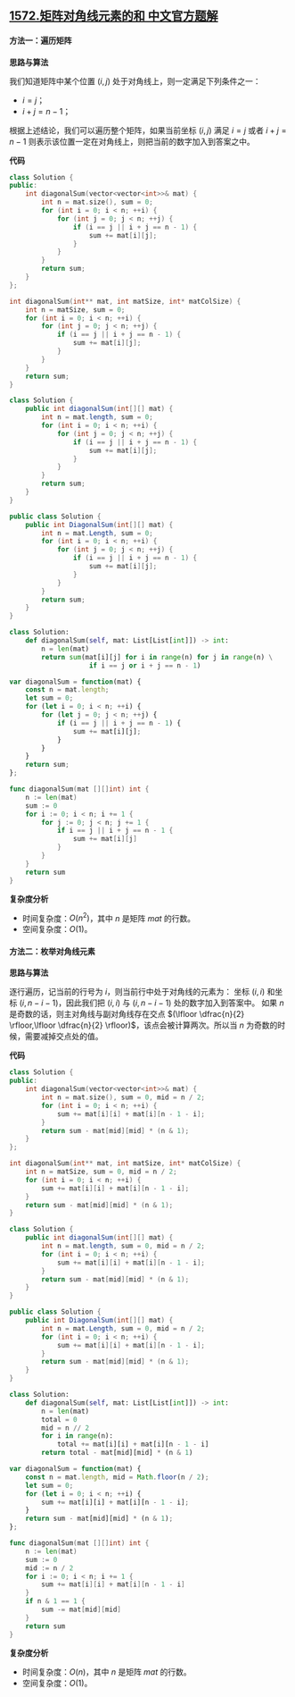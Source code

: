 ## [1572.矩阵对角线元素的和 中文官方题解](https://leetcode.cn/problems/matrix-diagonal-sum/solutions/100000/ju-zhen-dui-jiao-xian-yuan-su-de-he-by-leetcode-so)

#### 方法一：遍历矩阵

**思路与算法**

我们知道矩阵中某个位置 $(i,j)$ 处于对角线上，则一定满足下列条件之一：
+ $i = j$；
+ $i + j = n - 1$；

根据上述结论，我们可以遍历整个矩阵，如果当前坐标 $(i, j)$ 满足 $i = j$ 或者 $i + j = n - 1$ 则表示该位置一定在对角线上，则把当前的数字加入到答案之中。

**代码**

```C++ [sol1-C++]
class Solution {
public:
    int diagonalSum(vector<vector<int>>& mat) {
        int n = mat.size(), sum = 0;
        for (int i = 0; i < n; ++i) {
            for (int j = 0; j < n; ++j) {
                if (i == j || i + j == n - 1) {
                    sum += mat[i][j];
                }
            }
        }
        return sum;
    }
};
```

```C [sol1-C]
int diagonalSum(int** mat, int matSize, int* matColSize) {
    int n = matSize, sum = 0;
    for (int i = 0; i < n; ++i) {
        for (int j = 0; j < n; ++j) {
            if (i == j || i + j == n - 1) {
                sum += mat[i][j];
            }
        }
    }
    return sum;
}
```

```Java [sol1-Java]
class Solution {
    public int diagonalSum(int[][] mat) {
        int n = mat.length, sum = 0;
        for (int i = 0; i < n; ++i) {
            for (int j = 0; j < n; ++j) {
                if (i == j || i + j == n - 1) {
                    sum += mat[i][j];
                }
            }
        }
        return sum;
    }
}
```

```C# [sol1-C#]
public class Solution {
    public int DiagonalSum(int[][] mat) {
        int n = mat.Length, sum = 0;
        for (int i = 0; i < n; ++i) {
            for (int j = 0; j < n; ++j) {
                if (i == j || i + j == n - 1) {
                    sum += mat[i][j];
                }
            }
        }
        return sum;
    }
}
```

```Python [sol1-Python3]
class Solution:
    def diagonalSum(self, mat: List[List[int]]) -> int:
        n = len(mat)
        return sum(mat[i][j] for i in range(n) for j in range(n) \
                    if i == j or i + j == n - 1)
```

```JavaScript [sol1-JavaScript]
var diagonalSum = function(mat) {
    const n = mat.length;
    let sum = 0;
    for (let i = 0; i < n; ++i) {
        for (let j = 0; j < n; ++j) {
            if (i == j || i + j == n - 1) {
                sum += mat[i][j];
            }
        }
    }
    return sum;
};
```

```Go [sol1-Go]
func diagonalSum(mat [][]int) int {
    n := len(mat)
    sum := 0
    for i := 0; i < n; i += 1 {
        for j := 0; j < n; j += 1 {
            if i == j || i + j == n - 1 {
                sum += mat[i][j]
            }
        }
    }
    return sum
}

```


**复杂度分析**

+ 时间复杂度：$O(n^2)$，其中 $n$ 是矩阵 $\textit{mat}$ 的行数。
+ 空间复杂度：$O(1)$。

#### 方法二：枚举对角线元素

**思路与算法**

逐行遍历，记当前的行号为 $i$，则当前行中处于对角线的元素为： 坐标 $(i, i)$ 和坐标 $(i, n - i - 1)$，因此我们把 $(i, i)$ 与 $(i, n - i - 1)$ 处的数字加入到答案中。
如果 $n$ 是奇数的话，则主对角线与副对角线存在交点 $(\lfloor \dfrac{n}{2} \rfloor,\lfloor \dfrac{n}{2} \rfloor)$，该点会被计算两次。所以当 $n$ 为奇数的时候，需要减掉交点处的值。

**代码**

```C++ [sol2-C++]
class Solution {
public:
    int diagonalSum(vector<vector<int>>& mat) {
        int n = mat.size(), sum = 0, mid = n / 2;
        for (int i = 0; i < n; ++i) {
            sum += mat[i][i] + mat[i][n - 1 - i];
        }
        return sum - mat[mid][mid] * (n & 1);
    }
};
```

```C [sol2-C]
int diagonalSum(int** mat, int matSize, int* matColSize) {
    int n = matSize, sum = 0, mid = n / 2;
    for (int i = 0; i < n; ++i) {
        sum += mat[i][i] + mat[i][n - 1 - i];
    }
    return sum - mat[mid][mid] * (n & 1);
}
```

```Java [sol2-Java]
class Solution {
    public int diagonalSum(int[][] mat) {
        int n = mat.length, sum = 0, mid = n / 2;
        for (int i = 0; i < n; ++i) {
            sum += mat[i][i] + mat[i][n - 1 - i];
        }
        return sum - mat[mid][mid] * (n & 1);
    }
}
```

```C# [sol2-C#]
public class Solution {
    public int DiagonalSum(int[][] mat) {
        int n = mat.Length, sum = 0, mid = n / 2;
        for (int i = 0; i < n; ++i) {
            sum += mat[i][i] + mat[i][n - 1 - i];
        }
        return sum - mat[mid][mid] * (n & 1);
    }
}
```

```Python [sol2-Python3]
class Solution:
    def diagonalSum(self, mat: List[List[int]]) -> int:
        n = len(mat)
        total = 0
        mid = n // 2
        for i in range(n):
            total += mat[i][i] + mat[i][n - 1 - i]
        return total - mat[mid][mid] * (n & 1)
```

```JavaScript [sol2-JavaScript]
var diagonalSum = function(mat) {
    const n = mat.length, mid = Math.floor(n / 2);
    let sum = 0;
    for (let i = 0; i < n; ++i) {
        sum += mat[i][i] + mat[i][n - 1 - i];
    }
    return sum - mat[mid][mid] * (n & 1);
};
```

```Go [sol2-Go]
func diagonalSum(mat [][]int) int {
    n := len(mat)
    sum := 0
    mid := n / 2
    for i := 0; i < n; i += 1 {
        sum += mat[i][i] + mat[i][n - 1 - i]
    }
    if n & 1 == 1 {
        sum -= mat[mid][mid]
    }
    return sum
}
```

**复杂度分析**

+ 时间复杂度：$O(n)$，其中 $n$ 是矩阵 $\textit{mat}$ 的行数。
+ 空间复杂度：$O(1)$。